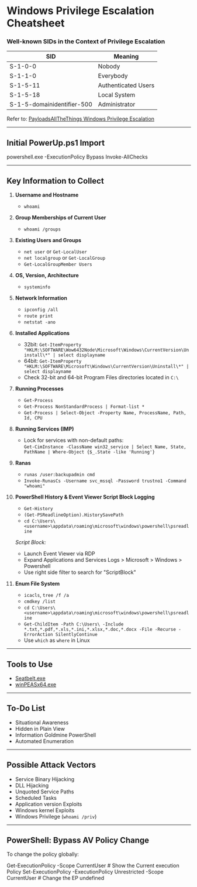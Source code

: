 # Windows Privilege Escalation Cheatsheet

### Well-known SIDs in the Context of Privilege Escalation

| SID                       | Meaning                |
|---------------------------|------------------------|
| S-1-0-0                   | Nobody                 |
| S-1-1-0                   | Everybody              |
| S-1-5-11                  | Authenticated Users    |
| S-1-5-18                  | Local System           |
| S-1-5-domainidentifier-500 | Administrator         |

Refer to: [PayloadsAllTheThings Windows Privilege Escalation](https://github.com/swisskyrepo/PayloadsAllTheThings/blob/master/Methodology%20and%20Resources/Windows%20-%20Privilege%20Escalation.md)

---

## Initial PowerUp.ps1 Import

powershell.exe -ExecutionPolicy Bypass
Invoke-AllChecks


---

## Key Information to Collect

1. **Username and Hostname**
   - `whoami`

2. **Group Memberships of Current User**
   - `whoami /groups`

3. **Existing Users and Groups**
   - `net user` or `Get-LocalUser`
   - `net localgroup` or `Get-LocalGroup`
   - `Get-LocalGroupMember Users`

4. **OS, Version, Architecture**
   - `systeminfo`

5. **Network Information**
   - `ipconfig /all`
   - `route print`
   - `netstat -ano`

6. **Installed Applications**
   - 32bit: `Get-ItemProperty "HKLM:\SOFTWARE\Wow6432Node\Microsoft\Windows\CurrentVersion\Uninstall\*" | select displayname`
   - 64bit: `Get-ItemProperty "HKLM:\SOFTWARE\Microsoft\Windows\CurrentVersion\Uninstall\*" | select displayname`
   - Check 32-bit and 64-bit Program Files directories located in `C:\`

7. **Running Processes**
   - `Get-Process`
   - `Get-Process NonStandardProcess | Format-list *`
   - `Get-Process | Select-Object -Property Name, ProcessName, Path, Id, CPU`

8. **Running Services (IMP)**
   - Lock for services with non-default paths:  
     `Get-CimInstance -ClassName win32_service | Select Name, State, PathName | Where-Object {$_.State -like 'Running'}`

9. **Ranas**
   - `runas /user:backupadmin cmd`
   - `Invoke-RunasCs -Username svc_mssql -Password trustno1 -Command "whoami"`

10. **PowerShell History & Event Viewer Script Block Logging**
    - `Get-History`
    - `(Get-PSReadlineOption).HistorySavePath`
    - `cd C:\Users\<username>\appdata\roaming\microsoft\windows\powershell\psreadline`

    *Script Block:*
    - Launch Event Viewer via RDP
    - Expand Applications and Services Logs > Microsoft > Windows > Powershell  
    - Use right side filter to search for "ScriptBlock"

11. **Enum File System**
    - `icacls`, `tree /f /a`
    - `cmdkey /list`
    - `cd C:\Users\<username>\appdata\roaming\microsoft\windows\powershell\psreadline`
    - `Get-ChildItem -Path C:\Users\ -Include *.txt,*.pdf,*.xls,*.ini,*.xlsx,*.doc,*.docx -File -Recurse -ErrorAction SilentlyContinue`
    - Use `which` as `where` in Linux

---

## Tools to Use

- [Seatbelt.exe](https://github.com/r3motecontrol/Ghostpack-CompiledBinaries/blob/master/Seatbelt.exe)
- [winPEASx64.exe](https://github.com/carlospolop/PEASS-ng/releases/download/20230101/winPEASx64.exe)

---

## To-Do List

- Situational Awareness
- Hidden in Plain View
- Information Goldmine PowerShell
- Automated Enumeration

---

## Possible Attack Vectors

- Service Binary Hijacking
- DLL Hijacking
- Unquoted Service Paths
- Scheduled Tasks
- Application version Exploits
- Windows kernel Exploits
- Windows Privilege (`whoami /priv`)

---

## PowerShell: Bypass AV Policy Change

To change the policy globally:

Get-ExecutionPolicy -Scope CurrentUser # Show the Current execution Policy
Set-ExecutionPolicy -ExecutionPolicy Unrestricted -Scope CurrentUser # Change the EP
undefined
